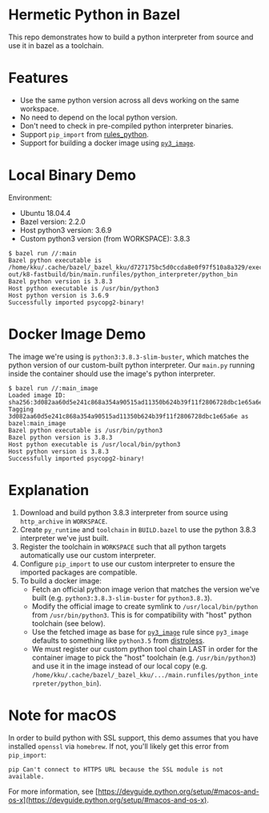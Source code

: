# Hermetic Python in Bazel

This repo demonstrates how to build a python interpreter from source and use it
in bazel as a toolchain.

# Features

- Use the same python version across all devs working on the same workspace.
- No need to depend on the local python version.
- Don't need to check in pre-compiled python interpreter binaries.
- Support `pip_import` from [rules_python](https://github.com/bazelbuild/rules_python).
- Support for building a docker image using
  [`py3_image`](https://github.com/bazelbuild/rules_docker#py3_image).

# Local Binary Demo

Environment:
- Ubuntu 18.04.4
- Bazel version: 2.2.0
- Host python3 version: 3.6.9
- Custom python3 version (from WORKSPACE): 3.8.3

```shell
$ bazel run //:main
Bazel python executable is /home/kku/.cache/bazel/_bazel_kku/d727175bc5d0ccda8e0f97f510a8a329/execroot/py_test/bazel-out/k8-fastbuild/bin/main.runfiles/python_interpreter/python_bin
Bazel python version is 3.8.3
Host python executable is /usr/bin/python3
Host python version is 3.6.9
Successfully imported psycopg2-binary!
```

# Docker Image Demo

The image we're using is `python3:3.8.3-slim-buster`, which matches the python
version of our custom-built python interpreter. Our `main.py` running inside the
container should use the image's python interpreter.

```shell
$ bazel run //:main_image
Loaded image ID: sha256:3d082aa60d5e241c868a354a90515ad11350b624b39f11f2806728dbc1e65a6e
Tagging 3d082aa60d5e241c868a354a90515ad11350b624b39f11f2806728dbc1e65a6e as bazel:main_image
Bazel python executable is /usr/bin/python3
Bazel python version is 3.8.3
Host python executable is /usr/local/bin/python3
Host python version is 3.8.3
Successfully imported psycopg2-binary!
```

# Explanation

1. Download and build python 3.8.3 interpreter from source using
  `http_archive` in `WORKSPACE`.
1. Create `py_runtime` and `toolchain` in `BUILD.bazel` to use the python
   3.8.3 interpreter we've just built.
1. Register the toolchain in `WORKSPACE` such that all python targets
   automatically use our custom interpreter.
1. Configure `pip_import` to use our custom interpreter to ensure the
   imported packages are compatible.
1. To build a docker image:
    - Fetch an official python image verion that matches the version we've built
      (e.g. `python3:3.8.3-slim-buster` for `python3.8.3`).
    - Modify the official image to create symlink to `/usr/local/bin/python`
      from `/usr/bin/python3`. This is for compatibility with "host" python
      toolchain (see below).
    - Use the fetched image as base for
      [`py3_image`](https://github.com/bazelbuild/rules_docker#py3_image) rule
      since `py3_image` defaults to something like `python3.5` from
      [distroless](https://github.com/googlecloudplatform/distroless).
    - We must register our custom python tool chain LAST in order for the
      container image to pick the "host" toolchain (e.g. `/usr/bin/python3`) and
      use it in the image instead of our local copy (e.g.
      `/home/kku/.cache/bazel/_bazel_kku/.../main.runfiles/python_interpreter/python_bin`).

# Note for macOS

In order to build python with SSL support, this demo assumes that you have
installed `openssl` via `homebrew`. If not, you'll likely get this error from
`pip_import`:

```
pip Can't connect to HTTPS URL because the SSL module is not available.
```

For more information, see
[https://devguide.python.org/setup/#macos-and-os-x](https://devguide.python.org/setup/#macos-and-os-x).
